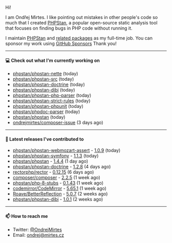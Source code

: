 Hi!

I am Ondřej Mirtes. I like pointing out mistakes in other people's code so much that I created [PHPStan](https://phpstan.org/), a popular open-source static analysis tool that focuses on finding bugs in PHP code without running it.

I maintain [PHPStan](https://github.com/phpstan/phpstan) and [related packages](https://github.com/phpstan/) as my full-time job. You can sponsor my work using [GitHub Sponsors](https://github.com/sponsors/ondrejmirtes) Thank you!

---

#### 💻 Check out what I'm currently working on

- [phpstan/phpstan-nette](https://github.com/phpstan/phpstan-nette) (today)
- [phpstan/phpstan-src](https://github.com/phpstan/phpstan-src) (today)
- [phpstan/phpstan-doctrine](https://github.com/phpstan/phpstan-doctrine) (today)
- [phpstan/phpstan-dibi](https://github.com/phpstan/phpstan-dibi) (today)
- [phpstan/phpstan-php-parser](https://github.com/phpstan/phpstan-php-parser) (today)
- [phpstan/phpstan-strict-rules](https://github.com/phpstan/phpstan-strict-rules) (today)
- [phpstan/phpstan-phpunit](https://github.com/phpstan/phpstan-phpunit) (today)
- [phpstan/phpdoc-parser](https://github.com/phpstan/phpdoc-parser) (today)
- [phpstan/phpstan](https://github.com/phpstan/phpstan) (today)
- [ondrejmirtes/composer-issue](https://github.com/ondrejmirtes/composer-issue) (3 days ago)

---

#### 🔭 Latest releases I've contributed to

- [phpstan/phpstan-webmozart-assert](https://github.com/phpstan/phpstan-webmozart-assert) - [1.0.9](https://github.com/phpstan/phpstan-webmozart-assert/releases/tag/1.0.9) (today)
- [phpstan/phpstan-symfony](https://github.com/phpstan/phpstan-symfony) - [1.1.3](https://github.com/phpstan/phpstan-symfony/releases/tag/1.1.3) (today)
- [phpstan/phpstan](https://github.com/phpstan/phpstan) - [1.4.4](https://github.com/phpstan/phpstan/releases/tag/1.4.4) (1 day ago)
- [phpstan/phpstan-doctrine](https://github.com/phpstan/phpstan-doctrine) - [1.2.8](https://github.com/phpstan/phpstan-doctrine/releases/tag/1.2.8) (4 days ago)
- [rectorphp/rector](https://github.com/rectorphp/rector) - [0.12.15](https://github.com/rectorphp/rector/releases/tag/0.12.15) (6 days ago)
- [composer/composer](https://github.com/composer/composer) - [2.2.5](https://github.com/composer/composer/releases/tag/2.2.5) (1 week ago)
- [phpstan/php-8-stubs](https://github.com/phpstan/php-8-stubs) - [0.1.43](https://github.com/phpstan/php-8-stubs/releases/tag/0.1.43) (1 week ago)
- [codemirror/CodeMirror](https://github.com/codemirror/CodeMirror) - [5.65.1](https://github.com/codemirror/CodeMirror/releases/tag/5.65.1) (1 week ago)
- [Roave/BetterReflection](https://github.com/Roave/BetterReflection) - [5.0.7](https://github.com/Roave/BetterReflection/releases/tag/5.0.7) (2 weeks ago)
- [phpstan/phpstan-dibi](https://github.com/phpstan/phpstan-dibi) - [1.0.1](https://github.com/phpstan/phpstan-dibi/releases/tag/1.0.1) (2 weeks ago)

---

#### 📫 How to reach me

- Twitter: [@OndrejMirtes](https://twitter.com/ondrejmirtes)
- Email: [ondrej@mirtes.cz](mailto:ondrej@mirtes.cz)
